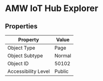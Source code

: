 
# AMW IoT Hub Explorer



## Properties

| Property | Value |
| --- | --- |
| Object Type | Page |
| Object Subtype | Normal |
| Object ID | 50102 |
| Accessibility Level | Public | 

